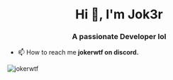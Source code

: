 <h1 align="center">Hi 👋, I'm Jok3r</h1>
<h3 align="center">A passionate Developer lol</h3>

- 📫 How to reach me **jokerwtf on discord.**


<p align="center">


<p><img align="center" src="https://github-readme-stats.vercel.app/api/top-langs?username=jokerwtf&show_icons=true&locale=en&layout=compact" alt="jokerwtf" /></p>
